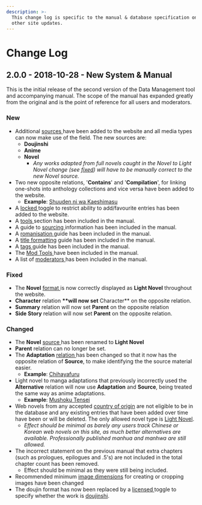 ```yaml
---
description: >-
  This change log is specific to the manual & database specification only, not
  other site updates.
---
```


# Change Log

## 2.0.0 - 2018-10-28 - New System & Manual

This is the initial release of the second version of the Data Management tool and accompanying manual. The scope of the manual has expanded greatly from the original and is the point of reference for all users and moderators.

### New

* Additional [sources ](submission-form/general/typings/untitled-7.md)have been added to the website and all media types can now make use of the field. The new sources are:
  * **Doujinshi**
  * **Anime**
  * **Novel** 
    * _Any works adapted from full novels caught in the Novel to Light Novel change \(see_ [_fixed_](changelog.md#fixed)_\) will have to be manually correct to the new Novel source._
* Two new opposite relations, '**Contains**' and '**Compilation**', for linking one-shots into anthology collections and vice versa have been added to the website.
  * **Example**: [Shuuden ni wa Kaeshimasu](https://anilist.co/manga/85662/Shuuden-ni-wa-Kaeshimasu/)
* A [locked ](submission-form/general/misc/locked.md)toggle to restrict ability to add/favourite entries has been added to the website.
* A [tools ](before-you-begin/sourcing/tools/)section has been included in the manual.
* A guide to [sourcing ](before-you-begin/sourcing/)information has been included in the manual.
* A [romanisation ](before-you-begin/romanisation.md)guide has been included in the manual.
* A [title formatting](before-you-begin/title-formatting.md) guide has been included in the manual.
* A [tags ](tags/tag-management.md)guide has been included in the manual.
* The [Mod Tools](moderator/mod-tools.md)[ ](moderator/mod-tools.md)have been included in the manual.
* A list of [moderators ](moderator/moderator-list.md)has been included in the manual.

### Fixed

* The **Novel** [format ](submission-form/general/typings/untitled-6.md)is now correctly displayed as **Light Novel** throughout the website.
* **Character** relation **\*\*will now set** Character\*\* on the opposite relation.
* **Summary** relation will now set **Parent** on the opposite relation
* **Side Story** relation will now set **Parent** on the opposite relation.

### Changed

* The **Novel** [source ](submission-form/general/typings/untitled-7.md)has been renamed to **Light Novel**
* **Parent** relation can no longer be set.
* The **Adaptation** [relation ](submission-form/relations.md)has been changed so that it now has the opposite relation of **Source**, to make identifying the the source material easier.
  * **Example**: [Chihayafuru](https://anilist.co/manga/43245/Chihayafuru/)
* Light novel to manga adaptations that previously incorrectly used the **Alternative** relation will now use **Adaptation** and **Source**, being treated the same way as anime adaptations.
  * **Example**: [Mushoku Tensei](https://anilist.co/manga/85564/Mushoku-Tensei-Isekai-Ittara-Honki-Dasu/)
* Web novels from any accepted [country of origin](submission-form/general/typings/untitled-8.md) are not eligible to be in the database and any existing entries that have been added over time have been or will be deleted. The only allowed novel type is [Light Novel](before-you-begin/written-media-information/light-novels.md).
  * _Effect should be minimal as barely any users track Chinese or Korean web novels on this site, as much better alternatives are available. Professionally published manhua and manhwa are still allowed._
* The incorrect statement on the previous manual that extra chapters \(such as prologues, epilogues and .5's\) are not included in the total chapter count has been removed.
  * Effect should be minimal as they were still being included.
* Recommended minimum [image dimensions](before-you-begin/image-dimensions-and-template.md) for creating or cropping images have been changed
* The doujin format has now been replaced by a [licensed ](submission-form/general/misc/licensed.md)toggle to specify whether the work is [doujinshi](before-you-begin/written-media-information/doujinshi.md).

